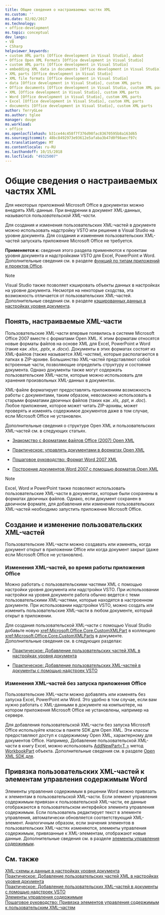 ```yaml
---
title: Общие сведения о настраиваемых частях XML
ms.custom: ''
ms.date: 02/02/2017
ms.technology:
- office-development
ms.topic: conceptual
dev_langs:
- VB
- CSharp
helpviewer_keywords:
- custom XML parts [Office development in Visual Studio], about
- Office Open XML Formats [Office development in Visual Studio]
- custom XML parts [Office development in Visual Studio]
- embedding XML data in documents [Office development in Visual Studio]
- XML parts [Office development in Visual Studio]
- XML file formats [Office development in Visual Studio]
- data [Office development in Visual Studio], custom XML parts
- Office documents [Office development in Visual Studio, custom XML parts
- XML [Office development in Visual Studio], custom XML parts
- Word [Office development in Visual Studio], custom XML parts
- Excel [Office development in Visual Studio], custom XML parts
- documents [Office development in Visual Studio], custom XML parts
author: TerryGLee
ms.author: tglee
manager: douge
ms.workload:
- office
ms.openlocfilehash: b31ce44c458f7f376d98fac83670595b8a163d65
ms.sourcegitcommit: 48bc8492973e93612e5afaba3b47d0f98aecf97c
ms.translationtype: MT
ms.contentlocale: ru-RU
ms.lasthandoff: 10/15/2018
ms.locfileid: "49325007"
---
```

# <a name="custom-xml-parts-overview"></a>Общие сведения о настраиваемых частях XML
  Для некоторых приложений Microsoft Office в документах можно внедрять XML-данные. При внедрении в документ XML-данных, называются *пользовательской XML-части*.  
  
 Для создания и изменения пользовательских XML-частей в документе можно использовать надстройку VSTO или решение в Visual Studio на уровне документа. Для создания и изменения пользовательских XML-частей запускать приложение Microsoft Office не требуется.  
  
 **Применяется к:** сведения этого раздела применяются к проектам уровня документа и надстройками VSTO для Excel, PowerPoint и Word. Дополнительные сведения см. в разделе [функций по типам приложений и проектов Office](../vsto/features-available-by-office-application-and-project-type.md).  
  
> [!NOTE]  
>  Visual Studio также позволяет кэшировать объекты данных в настройках на уровне документа. Несмотря на некоторые сходства, эта возможность отличается от пользовательских XML-частей. Дополнительные сведения см. в разделе [кэшированных данных в настройках уровня документа](../vsto/cached-data-in-document-level-customizations.md).  
  
## <a name="understand-custom-xml-parts"></a>Понять, настраиваемые XML-части  
 Пользовательские XML-части впервые появились в системе Microsoft Office 2007 вместе с форматами Open XML. К этим форматам относятся новые форматы файлов на основе XML для Excel, PowerPoint и Word (такие как *.xlsx*, *.pptx*, и *.docx*). Документы в этих форматах состоят из XML-файлов (также называется *XML-частям*), которые располагаются в папках в ZIP-архиве. Большинство XML-частей представляют собой встроенные части, позволяющие определить структуру и состояние документа. Однако документы также могут содержать пользовательские XML-части, которые можно использовать для хранения произвольных XML-данных в документах.  
  
 XML-файле форматирует предоставлять приложениям возможность работы с документами, таким образом, невозможно использовать в старыми форматами двоичных файлов (таких как *.xls*, *.ppt*, и *.doc*). Любое приложение, которое может читать ZIP-архивы, может проверять и изменять содержимое документов даже в том случае, если Microsoft Office не установлен.  
  
 Дополнительные сведения о структуре Open XML и пользовательских XML-частей см. в следующих статьях.  
  
-   [Знакомство с форматами файлов Office (2007) Open XML](http://msdn.microsoft.com/96018532-f62c-4da7-bbff-16b96a483fbf)  
  
-   [Практическое: управлять документами в форматах Open XML](http://msdn.microsoft.com/c989d4e2-053d-4e1f-83be-257c608b343f)  
  
-   [Пошаговое руководство: Формат Word 2007 XML](http://msdn.microsoft.com/fc1afcb2-27fb-4608-9f29-11b7bd23ea4a)  
  
-   [Построение документов Word 2007 с помощью форматов Open XML](http://msdn.microsoft.com/59a46f4e-5a5a-4dac-86e5-7dfd43330766)  
  
> [!NOTE]  
>  Excel, Word и PowerPoint также позволяют использовать пользовательские XML-части в документах, которые были сохранены в форматах двоичных файлов. Однако, если документ сохранен в двоичном формате, для добавления или изменения пользовательских XML-частей необходимо запустить приложение Microsoft Office.  
  
## <a name="create-and-modify-custom-xml-parts"></a>Создание и изменение пользовательских XML-частей  
 Пользовательские XML-части можно создавать или изменять, когда документ открыт в приложении Office или когда документ закрыт (даже если Microsoft Office не установлен).  
  
### <a name="modify-xml-parts-while-the-office-application-is-running"></a>Изменения XML-частей, во время работы приложения Office  
 Можно работать с пользовательскими частями XML с помощью настройки уровня документа или надстройки VSTO. При использовании настройки на уровня документе работа обычно ведется с теми пользовательскими XML-частями, которые находятся в настроенном документе. При использовании надстройки VSTO, можно создать или изменить пользовательские XML-части в любом документе, который открыт в приложении.  
  
 Для создания пользовательской XML-части с помощью Visual Studio добавьте новую <xref:Microsoft.Office.Core.CustomXMLPart> в коллекцию <xref:Microsoft.Office.Core.CustomXMLParts> в документе. Дополнительные сведения см. в следующих разделах:  
  
-   [Практическое: Добавление пользовательских частей XML в настройках уровня документа](../vsto/how-to-add-custom-xml-parts-to-document-level-customizations.md)  
  
-   [Практическое: Добавление пользовательских XML-частей в документы с помощью надстроек VSTO](../vsto/how-to-add-custom-xml-parts-to-documents-by-using-vsto-add-ins.md)  
  
### <a name="modify-xml-parts-without-starting-the-office-application"></a>Изменения XML-частей без запуска приложения Office  
 Пользовательские XML-части можно добавлять или изменять без запуска Excel, PowerPoint или Word. Это удобно в том случае, если вам нужно работать с XML-данными в документе на компьютере, на котором приложения Microsoft Office не установлены, например на сервере.  
  
 Для добавления пользовательской XML-части без запуска Microsoft Office используйте классы в пакете SDK для Open XML. Эти классы предоставляют доступ к содержимому Open XML, характерному для документов Office. Например, Добавление пользовательской XML-части в книгу Excel, можно использовать [AddNewPart\<T >](https://msdn.microsoft.com/library/office/cc562657.aspx) метод [WorkbookPart](https://msdn.microsoft.com/library/office/documentformat.openxml.packaging.workbookpart.aspx) объекта. Дополнительные сведения см. в разделе [Open XML SDK для](/office/open-xml/open-xml-sdk).  
  
## <a name="bind-custom-xml-parts-to-word-content-controls"></a>Привязка пользовательских XML-частей к элементам управления содержимым Word  
 Элементы управления содержимым в решении Word можно привязать к элементам в пользовательской XML-части. Если элемент управления содержимым привязан к пользовательской XML-части, ее данные отображаются в пользовательском интерфейсе элемента управления содержимым. Если пользователь редактирует текст в элементе управления, автоматически обновляется соответствующий XML-элемент. Аналогичным образом, если значения элементов в пользовательских XML-частях изменяются, элементы управления содержимым, привязанные к XML-элементам, отображают новые данные. Дополнительные сведения см. в разделе [элементы управления содержимым](../vsto/content-controls.md).  
  
## <a name="see-also"></a>См. также  
 [XML-схемы и данные в настройках уровня документа](../vsto/xml-schemas-and-data-in-document-level-customizations.md)   
 [Практическое: Добавление пользовательских частей XML в настройках уровня документа](../vsto/how-to-add-custom-xml-parts-to-document-level-customizations.md)   
 [Практическое: Добавление пользовательских XML-частей в документы с помощью надстроек VSTO](../vsto/how-to-add-custom-xml-parts-to-documents-by-using-vsto-add-ins.md)   
 [Элементы управления содержимым](../vsto/content-controls.md)   
 [Пошаговое руководство: Привязка элементов управления содержимым к пользовательским XML-частям](../vsto/walkthrough-binding-content-controls-to-custom-xml-parts.md)  
  
  
